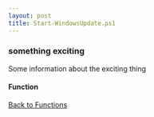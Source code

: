```yaml
---
layout: post
title: Start-WindowsUpdate.ps1
---
```


### something exciting

Some information about the exciting thing

#### Function

<script async src="https://gist-it.appspot.com/github.com/BanterBoy/scripts-blog/blob/master/PowerShell/functions/windowsUpdates/Start-WindowsUpdate.ps1" crossorigin="anonymous"></script>

<a href="/menu/_pages/functions.html">Back to Functions</a>
